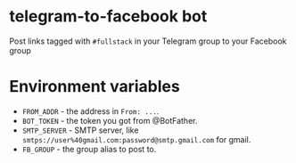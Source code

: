 # telegram-to-facebook bot

Post links tagged with `#fullstack` in your Telegram group to your Facebook group

# Environment variables

- `FROM_ADDR` - the address in `From: ...`.
- `BOT_TOKEN` - the token you got from @BotFather.
- `SMTP_SERVER` - SMTP server, like `smtps://user%40gmail.com:password@smtp.gmail.com` for gmail.
- `FB_GROUP` - the group alias to post to.
